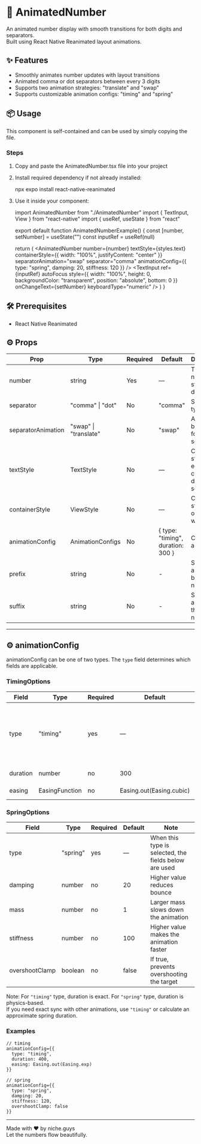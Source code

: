# 🔢 AnimatedNumber

An animated number display with smooth transitions for both digits and separators.  
Built using React Native Reanimated layout animations.

## ✨ Features

- Smoothly animates number updates with layout transitions
- Animated comma or dot separators between every 3 digits
- Supports two animation strategies: "translate" and "swap"
- Supports customizable animation configs: "timing" and "spring"

## 📦 Usage

This component is self-contained and can be used by simply copying the file.

### Steps

1. Copy and paste the AnimatedNumber.tsx file into your project
2. Install required dependency if not already installed:

    npx expo install react-native-reanimated

3. Use it inside your component:

    import AnimatedNumber from "./AnimatedNumber"
    import { TextInput, View } from "react-native"
    import { useRef, useState } from "react"

    export default function AnimatedNumberExample() {
      const [number, setNumber] = useState("")
      const inputRef = useRef(null)

      return (
        <View style={styles.container}>
          <AnimatedNumber
            number={number}
            textStyle={styles.text}
            containerStyle={{ width: "100%", justifyContent: "center" }}
            separatorAnimation="swap"
            separator="comma"
            animationConfig={{
              type: "spring",
              damping: 20,
              stiffness: 120
            }}
          />
          <TextInput
            ref={inputRef}
            autoFocus
            style={{ width: "100%", height: 0, backgroundColor: "transparent", position: "absolute", bottom: 0 }}
            onChangeText={setNumber}
            keyboardType="numeric"
          />
        </View>
      )
    }

## 🛠 Prerequisites

- React Native Reanimated

## ⚙️ Props

| Prop | Type | Required | Default | Description |
|------|------|----------|---------|-------------|
| number | string | Yes | — | The numeric string to display |
| separator | "comma" \| "dot" | No | "comma" | Separator type |
| separatorAnimation | "swap" \| "translate" | No | "swap" | Animation behavior for separators |
| textStyle | TextStyle | No | — | Custom style for each character digits and separators |
| containerStyle | ViewStyle | No | — | Custom style for outer wrapper |
| animationConfig | AnimationConfigs | No | { type: "timing", duration: 300 } | Config for animation |
| prefix | string | No | - |  Static text added before the number. |
| suffix | string | No | - |  Static text added after the number. |

---

## ⚙️ animationConfig

animationConfig can be one of two types. The `type` field determines which fields are applicable.

### TimingOptions

| Field | Type | Required | Default | Note |
|-------|------|----------|---------|------|
| type | "timing" | yes | — | When this type is selected, the fields below are used |
| duration | number | no | 300 | Duration in ms |
| easing | EasingFunction | no | Easing.out(Easing.cubic) | Easing function |

### SpringOptions

| Field | Type | Required | Default | Note |
|-------|------|----------|---------|------|
| type | "spring" | yes | — | When this type is selected, the fields below are used |
| damping | number | no | 20 | Higher value reduces bounce |
| mass | number | no | 1 | Larger mass slows down the animation |
| stiffness | number | no | 100 | Higher value makes the animation faster |
| overshootClamp | boolean | no | false | If true, prevents overshooting the target |

Note: For `"timing"` type, duration is exact. For `"spring"` type, duration is physics-based.  
If you need exact sync with other animations, use `"timing"` or calculate an approximate spring duration.

### Examples

    // timing
    animationConfig={{
      type: "timing",
      duration: 400,
      easing: Easing.out(Easing.exp)
    }}

    // spring
    animationConfig={{
      type: "spring",
      damping: 20,
      stiffness: 120,
      overshootClamp: false
    }}

---

Made with ❤️ by niche.guys  
Let the numbers flow beautifully.
